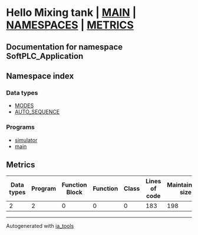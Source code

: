 # Hello Mixing tank | [MAIN] | [NAMESPACES] | [METRICS]  

## Documentation for namespace SoftPLC_Application  

## Namespace index  

### Data types  

- [MODES](dt/MODES_st.md)  
- [AUTO_SEQUENCE](dt/AUTO_SEQUENCE_st.md)  


### Programs  

- [simulator](prg/simulator_st.md)  
- [main](prg/main_st.md)  





## Metrics  

| Data types | Program | Function Block | Function | Class | Lines of code | Maintainable size |
| ---------- | ------- | -------------- | -------- | ------| ------------- | ----------------- |
 2 | 2 | 0 | 0 | 0 | 183 | 198 |  

 ---
Autogenerated with [ia_tools](https://github.com/tkucic/ia_tools)  

[MAIN]: ../../../index_st.md
[NAMESPACES]: ../nsList_st.md
[METRICS]: ../../metrics_st.md
